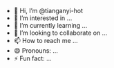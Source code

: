 - 👋 Hi, I’m @tianganyi-hot
- 👀 I’m interested in ...
- 🌱 I’m currently learning ...
- 💞️ I’m looking to collaborate on ...
- 📫 How to reach me ...
- 😄 Pronouns: ...
- ⚡ Fun fact: ...

<!---
tianganyi-hot/tianganyi-hot is a ✨ special ✨ repository because its `README.md` (this file) appears on your GitHub profile.
You can click the Preview link to take a look at your changes.
--->
